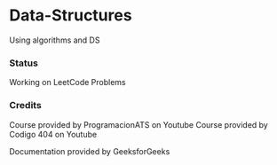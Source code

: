 # Data-Structures

Using algorithms and DS

### Status 

Working on LeetCode Problems

### Credits

Course provided by ProgramacionATS on Youtube
Course provided by Codigo 404 on Youtube

Documentation provided by GeeksforGeeks